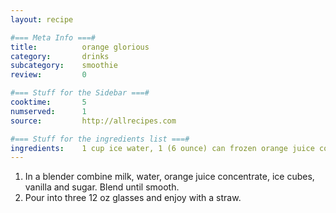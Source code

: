 ```yaml
---
layout: recipe

#=== Meta Info ===#
title: 			orange glorious
category:		drinks
subcategory:	smoothie
review:			0

#=== Stuff for the Sidebar ===#
cooktime:		5
numserved:		1
source:			http://allrecipes.com

#=== Stuff for the ingredients list ===#
ingredients: 	1 cup ice water, 1 (6 ounce) can frozen orange juice concentrate, 12 cubes ice, 1/4 teaspoon vanilla extract, 1/8 cup white sugar
---
```


1. In a blender combine milk, water, orange juice concentrate, ice cubes, vanilla and sugar. Blend until smooth. 
2. Pour into three 12 oz glasses and enjoy with a straw.
